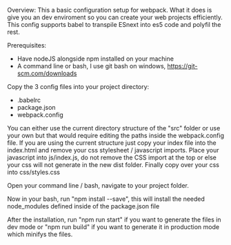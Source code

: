 Overview:
This a basic configuration setup for webpack. What it does is give you an dev enviroment so you can create your web projects efficiently.
This config supports babel to transpile ESnext into es5 code and polyfil the rest.

Prerequisites:
- Have nodeJS alongside npm installed on your machine
- A command line or bash, I use git bash on windows, https://git-scm.com/downloads


Copy the 3 config files into your project directory:
- .babelrc
- package.json
- webpack.config

You can either use the current directory structure of the "src" folder or use your own but that would require editing the paths inside the webpack.config file. 
If you are using the current structure just copy your index file into the index.html and remove your css stylesheet / javascript imports. 
Place your javascript into js/index.js, do not remove the CSS import at the top or else your css will not generate in the new dist folder. 
Finally copy over your css into css/styles.css 


Open your command line / bash, navigate to your project folder. 

Now in your bash, run "npm install --save", this will install the needed node_modules defined inside of the package.json file 

After the installation, run "npm run start" if you want to generate the files in dev mode or "npm run build" if you want to generate it in production mode which minifys the files. 

